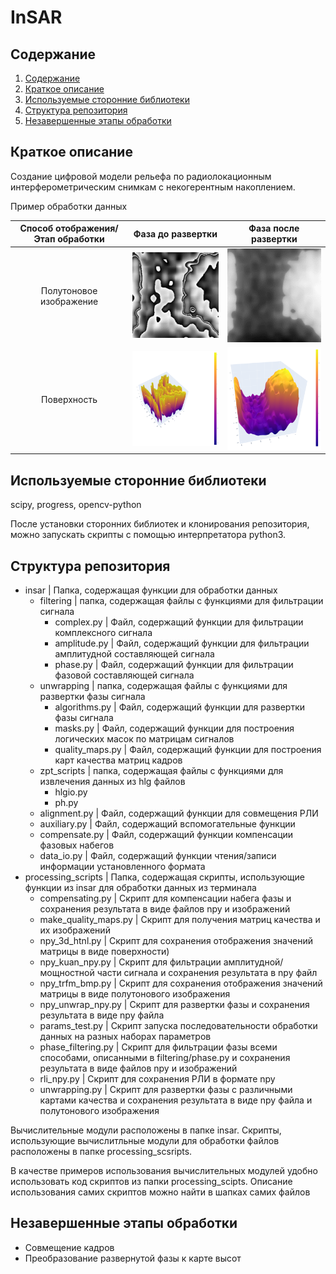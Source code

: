 # InSAR
## Содержание <a name="content"></a>
1. [Содержание](#content)
2. [Краткое описание](#summary)
3. [Используемые сторонние библиотеки](#libs)
4. [Структура репозитория](#structure)
5. [Незавершенные этапы обработки](#unfinished)
## Краткое описание <a name="summary"> </a>
Создание цифровой модели рельефа по радиолокационным интерферометрическим снимкам с некогерентным накоплением.
<p> Пример обработки данных </p>

| Способ отображения/Этап обработки | Фаза до развертки | Фаза после развертки |
| :-------------------------------: | :---------------: | :------------------: |
| Полутоновое изображение | ![2d wrapped phase](./examples/2d_wrapped_phase.png) | ![2d unwrapped phase](./examples/2d_unwrapped_phase.png) |
| Поверхность | ![3d wrapped phase](./examples/3d_wrapped_phase.png) | ![3d unwrapped phase](./examples/3d_unwrapped_phase.png) |

## Используемые сторонние библиотеки <a name="libs"> </a>
<p>scipy, progress, opencv-python </p>
<p> После установки сторонних библиотек и клонирования репозитория, можно запускать скрипты с помощью интерпретатора python3.</p>

## Структура репозитория <a name="structure"> </a>
<ul>
<li> insar | Папка, содержащая функции для обработки данных
  <ul>
    <li> filtering | папка, содержащая файлы с функциями для фильтрации сигнала
      <ul>
         <li> complex.py   | Файл, содержащий функции для фильтрации комплексного сигнала </li>
         <li> amplitude.py | Файл, содержащий функции для фильтрации амплитудной составляющей сигнала </li>
         <li> phase.py     | Файл, содержащий функции для фильтрации фазовой составляющей сигнала </li>
      </ul>
    </li>
    <li> unwrapping | папка, содержащая файлы с функциями для развертки фазы сигнала
      <ul>
         <li> algorithms.py   | Файл, содержащий функции для развертки фазы сигнала </li>
         <li> masks.py        | Файл, содержащий функции для построения логических масок по матрицам сигналов </li>
         <li> quality_maps.py | Файл, содержащий функции для построения карт качества матриц кадров </li>
      </ul>
    </li>
    <li> zpt_scripts | папка, содержащая файлы с функциями для извлечения данных из hlg файлов
      <ul>
        <li> hlgio.py </li>
        <li> ph.py </li>
      </ul>
    </li>
    <li> alignment.py | Файл, содержащий функции для совмещения РЛИ </li>
    <li> auxiliary.py | Файл, содержащий вспомогательные функции  </li>
    <li> compensate.py | Файл, содержащий функции компенсации фазовых набегов </li>
    <li> data_io.py | Файл, содержащий функции чтения/записи информации установленного формата </li>
  </ul>
</li>
<li> processing_scripts | Папка, содержащая скрипты, использующие функции из insar для обработки данных из терминала
   <ul>
      <li>compensating.py | Скрипт для компенсации набега фазы и сохранения результата в виде файлов npy и изображений </li>
      <li>make_quality_maps.py | Скрипт для получения матриц качества и их изображений </li>
      <li>npy_3d_htnl.py | Скрипт для сохранения отображения значений матрицы в виде поверхности) </li>
      <li>npy_kuan_npy.py | Скрипт для фильтрации амплитудной/мощностной части сигнала и сохранения результата в npy файл </li>
      <li>npy_trfm_bmp.py | Скрипт для сохранения отображения значений матрицы в виде полутонового изображения </li>
      <li>npy_unwrap_npy.py | Скрипт для развертки фазы и сохранения результата в виде npy файла </li>
      <li>params_test.py | Скрипт запуска последовательности обработки данных на разных наборах параметров </li>
      <li>phase_filtering.py | Скрипт для фильтрации фазы всеми способами, описанными в filtering/phase.py и сохранения результата в виде файлов npy и изображений</li>
      <li> rli_npy.py | Скрипт для сохранения РЛИ в формате npy</li>
      <li> unwrapping.py | Скрипт для развертки фазы с различными картами качества и сохранения результата в виде npy файла и полутонового изображения </li>
   </ul>
</li>
</ul>

<p> Вычислительные модули расположены в папке insar. Скрипты, использующие вычислитльные модули для обработки файлов расположены в папке processing_scsripts. </p>
<p> В качестве примеров использования вычислительных модулей удобно использовать код скриптов из папки processing_scipts. Описание использования самих скриптов можно найти в шапках самих файлов</p>

## Незавершенные этапы обработки <a name="unfinished"> </a>
<ul>
<li> Совмещение кадров </li>
<li> Преобразование развернутой фазы к карте высот </li>
</ul>
